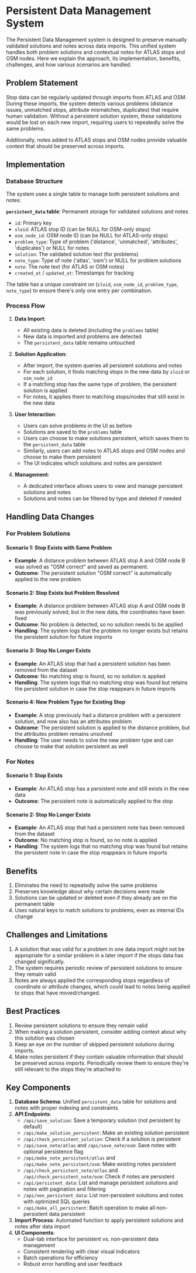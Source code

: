 # Persistent Data Management System

The Persistent Data Management system is designed to preserve manually validated solutions and notes across data imports. This unified system handles both problem solutions and contextual notes for ATLAS stops and OSM nodes. Here we explain the approach, its implementation, benefits, challenges, and how various scenarios are handled.

## Problem Statement

Stop data can be regularly updated through imports from ATLAS and OSM. During these imports, the system detects various problems (distance issues, unmatched stops, attribute mismatches, duplicates) that require human validation. Without a persistent solution system, these validations would be lost on each new import, requiring users to repeatedly solve the same problems.

Additionally, notes added to ATLAS stops and OSM nodes provide valuable context that should be preserved across imports.

## Implementation

### Database Structure

The system uses a single table to manage both persistent solutions and notes:

**`persistent_data` table**: Permanent storage for validated solutions and notes
- `id`: Primary key
- `sloid`: ATLAS stop ID (can be NULL for OSM-only stops)
- `osm_node_id`: OSM node ID (can be NULL for ATLAS-only stops)
- `problem_type`: Type of problem ('distance', 'unmatched', 'attributes', 'duplicates') or NULL for notes
- `solution`: The validated solution text (for problems)
- `note_type`: Type of note ('atlas', 'osm') or NULL for problem solutions
- `note`: The note text (for ATLAS or OSM notes)
- `created_at` / `updated_at`: Timestamps for tracking

The table has a unique constraint on (`sloid`, `osm_node_id`, `problem_type`, `note_type`) to ensure there's only one entry per combination.

### Process Flow

1. **Data Import**:
   - All existing data is deleted (including the `problems` table)
   - New data is imported and problems are detected
   - The `persistent_data` table remains untouched

2. **Solution Application**:
   - After import, the system queries all persistent solutions and notes
   - For each solution, it finds matching stops in the new data by `sloid` or `osm_node_id`
   - If a matching stop has the same type of problem, the persistent solution is applied
   - For notes, it applies them to matching stops/nodes that still exist in the new data

3. **User Interaction**:
   - Users can solve problems in the UI as before
   - Solutions are saved to the `problems` table
   - Users can choose to make solutions persistent, which saves them to the `persistent_data` table
   - Similarly, users can add notes to ATLAS stops and OSM nodes and choose to make them persistent
   - The UI indicates which solutions and notes are persistent

4. **Management**:
   - A dedicated interface allows users to view and manage persistent solutions and notes
   - Solutions and notes can be filtered by type and deleted if needed

## Handling Data Changes

### For Problem Solutions

#### Scenario 1: Stop Exists with Same Problem
- **Example**: A distance problem between ATLAS stop A and OSM node B was solved as "OSM correct" and saved as permanent.
- **Outcome**: The persistent solution "OSM correct" is automatically applied to the new problem

#### Scenario 2: Stop Exists but Problem Resolved
- **Example**: A distance problem between ATLAS stop A and OSM node B was previously solved, but in the new data, the coordinates have been fixed
- **Outcome**: No problem is detected, so no solution needs to be applied
- **Handling**: The system logs that the problem no longer exists but retains the persistent solution for future imports

#### Scenario 3: Stop No Longer Exists
- **Example**: An ATLAS stop that had a persistent solution has been removed from the dataset
- **Outcome**: No matching stop is found, so no solution is applied
- **Handling**: The system logs that no matching stop was found but retains the persistent solution in case the stop reappears in future imports

#### Scenario 4: New Problem Type for Existing Stop
- **Example**: A stop previously had a distance problem with a persistent solution, and now also has an attributes problem
- **Outcome**: The persistent solution is applied to the distance problem, but the attributes problem remains unsolved
- **Handling**: The user needs to solve the new problem type and can choose to make that solution persistent as well

### For Notes

#### Scenario 1: Stop Exists
- **Example**: An ATLAS stop has a persistent note and still exists in the new data
- **Outcome**: The persistent note is automatically applied to the stop

#### Scenario 2: Stop No Longer Exists
- **Example**: An ATLAS stop that had a persistent note has been removed from the dataset
- **Outcome**: No matching stop is found, so no note is applied
- **Handling**: The system logs that no matching stop was found but retains the persistent note in case the stop reappears in future imports

## Benefits

1. Eliminates the need to repeatedly solve the same problems
2. Preserves knowledge about why certain decisions were made
3. Solutions can be updated or deleted even if they already are on the permanent table
4. Uses natural keys to match solutions to problems, even as internal IDs change

## Challenges and Limitations

1. A solution that was valid for a problem in one data import might not be appropriate for a similar problem in a later import if the stops data has changed significatly.
2. The system requires periodic review of persistent solutions to ensure they remain valid
3. Notes are always applied the corresponding stops regardless of coordinate or attribute changes, which could lead to notes being applied to stops that have moved/changed. 

## Best Practices

1. Review persistent solutions to ensure they remain valid
2. When making a solution persistent, consider adding context about why this solution was chosen
3. Keep an eye on the number of skipped persistent solutions during imports.
4. Make notes persistent if they contain valuable information that should be preserved across imports. Periodically review them to ensure they're still relevant to the stops they're attached to

## Key Components

1. **Database Schema**: Unified `persistent_data` table for solutions and notes with proper indexing and constraints
2. **API Endpoints**:
   - `/api/save_solution`: Save a temporary solution (not persistent by default)
   - `/api/make_solution_persistent`: Make an existing solution persistent
   - `/api/check_persistent_solution`: Check if a solution is persistent
   - `/api/save_note/atlas` and `/api/save_note/osm`: Save notes with optional persistence flag
   - `/api/make_note_persistent/atlas` and `/api/make_note_persistent/osm`: Make existing notes persistent
   - `/api/check_persistent_note/atlas` and `/api/check_persistent_note/osm`: Check if notes are persistent
   - `/api/persistent_data`: List and manage persistent solutions and notes with pagination and filtering
   - `/api/non_persistent_data`: List non-persistent solutions and notes with optimized SQL queries
   - `/api/make_all_persistent`: Batch operation to make all non-persistent data persistent
3. **Import Process**: Automated function to apply persistent solutions and notes after data import
4. **UI Components**: 
   - Dual-tab interface for persistent vs. non-persistent data management
   - Consistent rendering with clear visual indicators
   - Batch operations for efficiency
   - Robust error handling and user feedback

